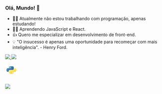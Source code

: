 ### Olá, Mundo! 👋
- 👨‍💻 Atualmente não estou trabalhando com programação, apenas estudando!
- 🙇‍♂️ Aprendendo JavaScript e React.
- 👍 Quero me especializar em desenvolvimento de front-end.
- 💡  "O insucesso é apenas uma oportunidade para recomeçar com mais inteligência". - Henry Ford.

<div>
  <a href="https://github.com/WallacyGomes">
  <img height="180em" src="https://github-readme-stats.vercel.app/api?username=WallacyGomes&show_icons=true&theme=dark&include_all_commits=true&count_private=true"/>
  <img height="180em" src="https://github-readme-stats.vercel.app/api/top-langs/?username=WallacyGomes&layout=compact&langs_count=16&theme=dark"/>
</div>

<div style="display: inline_block"><br>
  <img align="center" alt="Rafa-Python" height="30" width="40" src="https://raw.githubusercontent.com/devicons/devicon/master/icons/python/python-original.svg">
</div>

##

<div>
  <a href="https://www.linkedin.com/in/wallacy-gomes-63342b204" target="_blank"><img src="https://img.shields.io/badge/LinkedIn-0077B5?style=for-the-badge&logo=linkedin&logoColor=white" target="_blank"></a>
</div>


